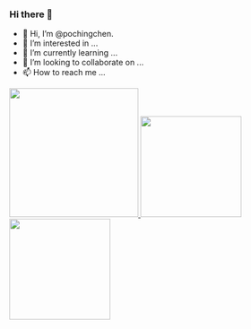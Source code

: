### Hi there 👋
- 👋 Hi, I’m @pochingchen.
- 👀 I’m interested in ...
- 🌱 I’m currently learning ...
- 💞️ I’m looking to collaborate on ...
- 📫 How to reach me ...

<a href="/">
  <img height="230em" src="https://github-profile-summary-cards.vercel.app/api/cards/profile-details?username=pochingchen&theme=github">
  <img height="180em" src="https://github-readme-stats.vercel.app/api?username=pochingchen&show_icons=true&include_all_commits=true&count_private=true" />
  <img height="180em" src="https://github-readme-stats.vercel.app/api/top-langs?username=pochingchen&layout=compact&exclude_repo=Android_Homework,rinchannowww.github.io&langs_count=8" />
</a>
